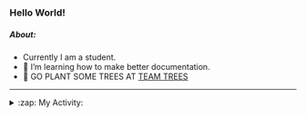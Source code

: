 ### Hello World!

##### About:
- Currently I am a student.
- 🌱 I’m learning how to make better documentation.
- 🌱 GO PLANT SOME TREES AT [TEAM TREES](https://teamtrees.org/)

---
<details>
  <summary>:zap: My Activity:</summary>
  
<!--START_SECTION:waka-->
![Code Time](http://img.shields.io/badge/Code%20Time-1%2C108%20hrs%206%20mins-blue)

**I'm a Night 🦉** 

```text
🌞 Morning                1347 commits        ██░░░░░░░░░░░░░░░░░░░░░░░   09.04 % 
🌆 Daytime                5226 commits        █████████░░░░░░░░░░░░░░░░   35.07 % 
🌃 Evening                4267 commits        ███████░░░░░░░░░░░░░░░░░░   28.64 % 
🌙 Night                  4061 commits        ███████░░░░░░░░░░░░░░░░░░   27.25 % 
```
📅 **I'm Most Productive on Wednesday** 

```text
Monday                   2274 commits        ████░░░░░░░░░░░░░░░░░░░░░   15.26 % 
Tuesday                  1800 commits        ███░░░░░░░░░░░░░░░░░░░░░░   12.08 % 
Wednesday                3540 commits        ██████░░░░░░░░░░░░░░░░░░░   23.76 % 
Thursday                 1830 commits        ███░░░░░░░░░░░░░░░░░░░░░░   12.28 % 
Friday                   1483 commits        ██░░░░░░░░░░░░░░░░░░░░░░░   09.95 % 
Saturday                 1353 commits        ██░░░░░░░░░░░░░░░░░░░░░░░   09.08 % 
Sunday                   2621 commits        ████░░░░░░░░░░░░░░░░░░░░░   17.59 % 
```


📊 **This Week I Spent My Time On** 

```text
🔥 Editors: 
VS Code                  15 hrs 3 mins       █████████████████████████   100.00 % 

🐱‍💻 Projects: 
praise                   10 hrs 8 mins       █████████████████░░░░░░░░   67.33 % 
skillgraff               2 hrs 48 mins       █████░░░░░░░░░░░░░░░░░░░░   18.65 % 
CSF22                    2 hrs 6 mins        ████░░░░░░░░░░░░░░░░░░░░░   14.02 % 
```


 Last Updated on 18/04/2023 19:07:26 UTC
<!--END_SECTION:waka-->
</details>
